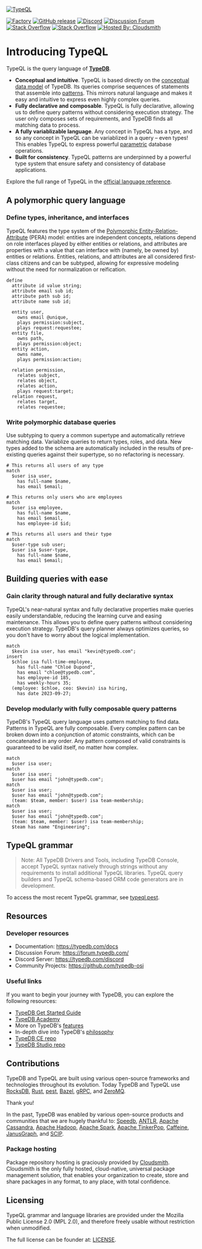 [![TypeQL](./banner.png)](https://typedb.com/docs/typeql/2.x/overview)

[![Factory](https://factory.vaticle.com/api/status/typedb/typeql/badge.svg)](https://factory.vaticle.com/typedb/typeql)
[![GitHub release](https://img.shields.io/github/release/typedb/typeql.svg)](https://github.com/typedb/typeql/releases/latest)
[![Discord](https://img.shields.io/discord/665254494820368395?color=7389D8&label=chat&logo=discord&logoColor=ffffff)](https://typedb.com/discord)
[![Discussion Forum](https://img.shields.io/badge/discourse-forum-blue.svg)](https://forum.typedb.com)
[![Stack Overflow](https://img.shields.io/badge/stackoverflow-typedb-796de3.svg)](https://stackoverflow.com/questions/tagged/typedb)
[![Stack Overflow](https://img.shields.io/badge/stackoverflow-typeql-3dce8c.svg)](https://stackoverflow.com/questions/tagged/typeql)
[![Hosted By: Cloudsmith](https://img.shields.io/badge/OSS%20hosting%20by-cloudsmith-blue?logo=cloudsmith&style=flat)](https://cloudsmith.com)

# Introducing TypeQL

TypeQL is the query language of **[TypeDB](https://github.com/typedb/typedb)**.

- **Conceptual and intuitive**. TypeQL is based directly on the [conceptual data model](https://typedb.com/philosophy) of TypeDB. Its queries comprise sequences of statements that assemble into [patterns](https://typedb.com/features#modern-language). This mirrors natural language and makes it easy and intuitive to express even highly complex queries.
- **Fully declarative and composable**. TypeQL is fully declarative, allowing us to define query patterns without considering execution strategy. The user only composes sets of requirements, and TypeDB finds all matching data to process. 
- **A fully variablizable language**. Any concept in TypeQL has a type, and so any concept in TypeQL can be variablized in a query – even types! This enables TypeQL to express powerful [parametric](https://typedb.com/features#polymorphic-queries) database operations.
- **Built for consistency**. TypeQL patterns are underpinned by a powerful type system that ensure safety and consistency of database applications.

[//]: # (TODO: Substitute by a "TypeQL in 20 queries" or something more newbie-friendly)
Explore the full range of TypeQL in the [official language reference](https://typedb.com/docs/reference/typeql/).

## A polymorphic query language

### Define types, inheritance, and interfaces

TypeQL features the type system of the [Polymorphic Entity-Relation-Attribute](https://typedb.com/philosophy) (PERA) model: entities are independent concepts, relations depend on role interfaces played by either entities or relations, and attributes are properties with a value that can interface with (namely, be owned by) entities or relations. Entities, relations, and attributes are all considered first-class citizens and can be subtyped, allowing for expressive modeling without the need for normalization or reification.

```typeql
define
  attribute id value string;
  attribute email sub id;
  attribute path sub id;
  attribute name sub id;
  
  entity user,
    owns email @unique,
    plays permission:subject,
    plays request:requestee;
  entity file,
    owns path,
    plays permission:object;
  entity action,
    owns name,
    plays permission:action;
  
  relation permission,
    relates subject,
    relates object,
    relates action,
    plays request:target;
  relation request,
    relates target,
    relates requestee;
```


### Write polymorphic database queries 

Use subtyping to query a common supertype and automatically retrieve matching data. Variablize queries to return types, roles, and data. New types added to the schema are automatically included in the results of pre-existing queries against their supertype, so no refactoring is necessary.

```typeql
# This returns all users of any type
match 
  $user isa user,
    has full-name $name,
    has email $email;

# This returns only users who are employees
match 
  $user isa employee,
    has full-name $name,
    has email $email,
    has employee-id $id;

# This returns all users and their type
match 
  $user-type sub user;
  $user isa $user-type,
    has full-name $name,
    has email $email;
```

## Building queries with ease

### Gain clarity through natural and fully declarative syntax

TypeQL's near-natural syntax and fully declarative properties make queries easily understandable, reducing the learning curve and easing maintenance. This allows you to define query patterns without considering execution strategy. TypeDB's query planner always optimizes queries, so you don't have to worry about the logical implementation.

```typeql
match
  $kevin isa user, has email "kevin@typedb.com";
insert
  $chloe isa full-time-employee,
    has full-name "Chloé Dupond",
    has email "chloe@typedb.com",
    has employee-id 185,
    has weekly-hours 35;
  (employee: $chloe, ceo: $kevin) isa hiring,
    has date 2023-09-27;
```

### Develop modularly with fully composable query patterns

TypeDB's TypeQL query language uses pattern matching to find data. Patterns in TypeQL are fully composable. Every complex pattern can be broken down into a conjunction of atomic constraints, which can be concatenated in any order. Any pattern composed of valid constraints is guaranteed to be valid itself, no matter how complex.

```typeql
match 
  $user isa user;
match
  $user isa user;
  $user has email "john@typedb.com";
match
  $user isa user;
  $user has email "john@typedb.com";
  (team: $team, member: $user) isa team-membership;
match
  $user isa user;
  $user has email "john@typedb.com";
  (team: $team, member: $user) isa team-membership;
  $team has name "Engineering";
```

## TypeQL grammar

> Note: All TypeDB Drivers and Tools, including TypeDB Console, accept TypeQL syntax natively through strings without any requirements to install additional TypeQL libraries.
> TypeQL query builders and TypeQL schema-based ORM code generators are in development.

To access the most recent TypeQL grammar, see [typeql.pest](rust/parser/typeql.pest).

## Resources

### Developer resources

- Documentation: https://typedb.com/docs
- Discussion Forum: https://forum.typedb.com/
- Discord Server: https://typedb.com/discord
- Community Projects: https://github.com/typedb-osi

### Useful links

If you want to begin your journey with TypeDB, you can explore the following resources:

* [TypeDB Get Started Guide](https://typedb.com/docs/home/get-started/overview)
* [TypeDB Academy](https://typedb.com/docs/academy)
* More on TypeDB's [features](https://typedb.com/features)
* In-depth dive into TypeDB's [philosophy](https://typedb.com/philosophy)
* [TypeDB CE repo](https://github.com/typedb/typedb-core)
* [TypeDB Studio repo](https://github.com/typedb/typedb-studio)

## Contributions

TypeDB and TypeQL are built using various open-source frameworks and technologies throughout its evolution. 
Today TypeDB and TypeQL use
[RocksDB](https://rocksdb.org),
[Rust](https://www.rust-lang.org/),
[pest](https://pest.rs/),
[Bazel](https://bazel.build),
[gRPC](https://grpc.io),
and [ZeroMQ](https://zeromq.org).

Thank you!

In the past, TypeDB was enabled by various open-source products and communities that we are hugely thankful to:
[Speedb](https://www.speedb.io/),
[ANTLR](https://www.antlr.org),
[Apache Cassandra](http://cassandra.apache.org), 
[Apache Hadoop](https://hadoop.apache.org), 
[Apache Spark](http://spark.apache.org), 
[Apache TinkerPop](http://tinkerpop.apache.org),
[Caffeine](https://github.com/ben-manes/caffeine),
[JanusGraph](http://janusgraph.org),
and [SCIP](https://www.scipopt.org).

### Package hosting
Package repository hosting is graciously provided by [Cloudsmith](https://cloudsmith.com).
Cloudsmith is the only fully hosted, cloud-native, universal package management solution, that
enables your organization to create, store and share packages in any format, to any place, with total
confidence.

## Licensing

TypeQL grammar and language libraries are provided under the Mozilla Public License 2.0 (MPL 2.0),
and therefore freely usable without restriction when unmodified.

The full license can be founder at: [LICENSE](https://github.com/typedb/typeql/blob/master/LICENSE).
